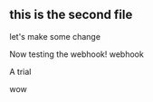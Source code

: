 ## this is the second file

let's make some change

Now testing the webhook!
 webhook

A trial

wow

